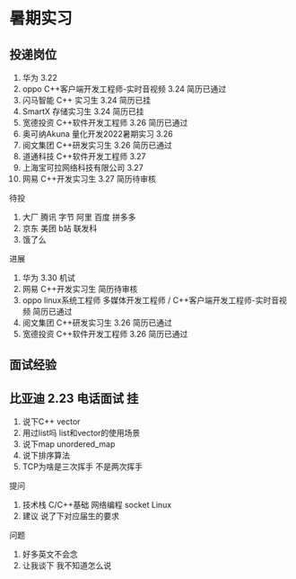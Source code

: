 # 暑期实习

## 投递岗位
1. 华为 3.22
2. oppo C++客户端开发工程师-实时音视频 3.24 简历已通过
3. 闪马智能 C++ 实习生 3.24 简历已挂
4. SmartX 存储实习生 3.24 简历已挂
5. 宽德投资 C++软件开发工程师 3.26 简历已通过
6. 奥可纳Akuna 量化开发2022暑期实习 3.26
7. 阅文集团 C++研发实习生 3.26 简历已通过
8. 道通科技 C++软件开发工程师 3.27
9. 上海宝可拉网络科技有限公司 3.27
10. 网易 C++开发实习生 3.27 简历待审核

待投
1. 大厂 腾讯 字节 阿里 百度 拼多多
2. 京东 美团 b站 联发科
3. 饿了么 

进展  
1. 华为 3.30 机试
2. 网易 C++开发实习生 简历待审核
3. oppo linux系统工程师  多媒体开发工程师 / C++客户端开发工程师-实时音视频 简历已通过
4. 阅文集团 C++研发实习生 3.26 简历已通过
5. 宽德投资 C++软件开发工程师 3.26 简历已通过


## 面试经验
## 比亚迪 2.23 电话面试  挂
1.	说下C++ vector 
2.	用过list吗 list和vector的使用场景
3.	说下map unordered_map
4.	说下排序算法
5.	TCP为啥是三次挥手 不是两次挥手  

提问

1. 技术栈 C/C++基础 网络编程 socket Linux
2. 建议 说了下对应届生的要求 

问题
1. 好多英文不会念
2. 让我谈下 我不知道怎么说

